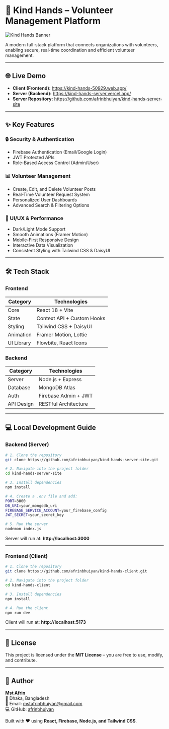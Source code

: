 # 🤝 Kind Hands – Volunteer Management Platform

![Kind Hands Banner](https://raw.githubusercontent.com/afrinbhuiyan/kind-hands-client/main/assets/screenshot.png)

A modern full-stack platform that connects organizations with volunteers, enabling secure, real-time coordination and efficient volunteer management.

---

## 🌐 Live Demo

- **Client (Frontend):** https://kind-hands-50929.web.app/  
- **Server (Backend):** https://kind-hands-server.vercel.app/  
- **Server Repository:** https://github.com/afrinbhuiyan/kind-hands-server-site

---

## ✨ Key Features

### 🔒 Security & Authentication
- Firebase Authentication (Email/Google Login)
- JWT Protected APIs
- Role-Based Access Control (Admin/User)

### 📊 Volunteer Management
- Create, Edit, and Delete Volunteer Posts
- Real-Time Volunteer Request System
- Personalized User Dashboards
- Advanced Search & Filtering Options

### 🎨 UI/UX & Performance
- Dark/Light Mode Support
- Smooth Animations (Framer Motion)
- Mobile-First Responsive Design
- Interactive Data Visualization
- Consistent Styling with Tailwind CSS & DaisyUI

---

## 🛠 Tech Stack

### Frontend
| Category   | Technologies               |
| ---------- | -------------------------- |
| Core       | React 18 + Vite            |
| State      | Context API + Custom Hooks |
| Styling    | Tailwind CSS + DaisyUI     |
| Animation  | Framer Motion, Lottie      |
| UI Library | Flowbite, React Icons      |

### Backend
| Category   | Technologies               |
| ---------- | -------------------------- |
| Server     | Node.js + Express          |
| Database   | MongoDB Atlas              |
| Auth       | Firebase Admin + JWT       |
| API Design | RESTful Architecture       |

---

## 💻 Local Development Guide

### Backend (Server)
```bash
# 1. Clone the repository
git clone https://github.com/afrinbhuiyan/kind-hands-server-site.git

# 2. Navigate into the project folder
cd kind-hands-server-site

# 3. Install dependencies
npm install

# 4. Create a .env file and add:
PORT=3000
DB_URI=your_mongodb_uri
FIREBASE_SERVICE_ACCOUNT=your_firebase_config
JWT_SECRET=your_secret_key

# 5. Run the server
nodemon index.js
```
Server will run at: **http://localhost:3000**

---

### Frontend (Client)
```bash
# 1. Clone the repository
git clone https://github.com/afrinbhuiyan/kind-hands-client.git

# 2. Navigate into the project folder
cd kind-hands-client

# 3. Install dependencies
npm install

# 4. Run the client
npm run dev
```
Client will run at: **http://localhost:5173**

---

## 📄 License
This project is licensed under the **MIT License** – you are free to use, modify, and contribute.

---

## 🧠 Author
**Mst Afrin**  
📍 Dhaka, Bangladesh  
📧 Email: [mstafrinbhuiyan@gmail.com](mailto:mstafrinbhuiyan@gmail.com)  
💻 GitHub: [afrinbhuiyan](https://github.com/afrinbhuiyan)  

Built with ❤️ using **React, Firebase, Node.js, and Tailwind CSS**.

